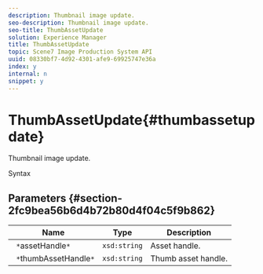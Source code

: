 ```yaml
---
description: Thumbnail image update.
seo-description: Thumbnail image update.
seo-title: ThumbAssetUpdate
solution: Experience Manager
title: ThumbAssetUpdate
topic: Scene7 Image Production System API
uuid: 08330bf7-4d92-4301-afe9-69925747e36a
index: y
internal: n
snippet: y
---
```


# ThumbAssetUpdate{#thumbassetupdate}

Thumbnail image update.

 Syntax 

## Parameters {#section-2fc9bea56b6d4b72b80d4f04c5f9b862}

|  Name  | Type  | Description  |
|---|---|---|
|  ` *`assetHandle`*`  | `xsd:string`  | Asset handle.  |
|  ` *`thumbAssetHandle`*`  | `xsd:string`  | Thumb asset handle.  |

